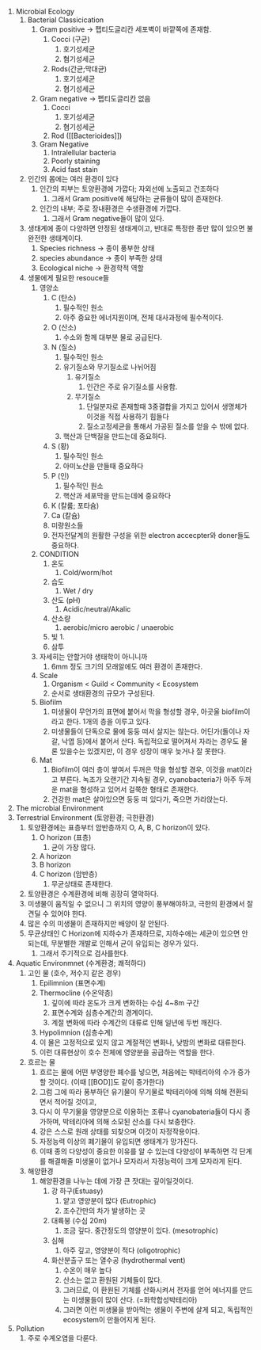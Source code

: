 1. Microbial Ecology
	1. Bacterial Classicication
		1. Gram positive -> 펩티도글리칸 세포벽이 바깥쪽에 존재함.
			1. Cocci (구균)
				1. 호기성세균
				2. 혐기성세균
			2. Rods(간균;막대균)
				1. 호기성세균
				2. 혐기성세균
		3. Gram negative -> 펩티도글리칸 없음
			1. Cocci
				1. 호기성세균
				2. 혐기성세균
			2. Rod ([[Bacterioides]])
		4. Gram Negative
			1. Intralellular bacteria
			2. Poorly staining
			3. Acid fast stain
	2. 인간의 몸에는 여러 환경이 있다
		1. 인간의 피부는 토양환경에 가깝다; 자외선에 노출되고 건조하다
			1. 그래서 Gram positive에 해당하는 균류들이 많이 존재한다.
		2. 인간의 내부; 주로 장내환경은 수생환경에 가깝다.
			1. 그래서 Gram negative들이 많이 있다.
	3. 생태계에 종이 다양하면 안정된 생태계이고, 반대로 특정한 종만 많이 있으면 불완전한 생태계이다.
		1. Species richness -> 종이 풍부한 상태
		2. species abundance -> 종이 부족한 상태
		3. Ecological niche -> 환경학적 역할
	4. 생물에게 필요한 resouce들
		1. 영양소
			1. C (탄소)
				1. 필수적인 원소
				2. 아주 중요한 에너지원이며, 전체 대사과정에 필수적이다.
			2. O (산소)
				1. 수소와 함께 대부분 물로 공급된다.
			3. N (질소)
				1. 필수적인 원소
				2. 유기질소와 무기질소로 나뉘어짐
					1. 유기질소
						1. 인간은 주로 유기질소를 사용함.
					2. 무기질소
						1. 단일분자로 존재할때 3중결합을 가지고 있어서 생명체가 이것을 직접 사용하기 힘들다
						2. 질소고정세균을 통해서 가공된 질소를 얻을 수 밖에 없다.
				3. 핵산과 단백질을 만드는데 중요하다.
			4. S (황)
				1. 필수적인 원소
				2. 아미노산을 만들때 중요하다
			5. P (인)
				1. 필수적인 원소
				2. 핵산과 세포막을 만드는데에 중요하다
			6. K (칼륨; 포타슘)
			7. Ca (칼슘)
			8. 미량원소들
			9. 전자전달계의 원활한 구성을 위한 electron accecpter와 doner들도 중요하다.
		2. CONDITION
			1. 온도
				1. Cold/worm/hot
			2. 습도
				1. Wet / dry
			3. 산도 (pH)
				1. Acidic/neutral/Akalic
			4. 산소량
				1. aerobic/micro aerobic / unaerobic
			5. 빛
				1. 
			6. 삼투
		3. 자세히는 안할거야 생태학이 아니니까
			1. 6mm 정도 크기의 모래알에도 여러 환경이 존재한다.
		4. Scale
			1. Organism < Guild < Community < Ecosystem
			2. 순서로 생태환경의 규모가 구성된다.
		5. Biofilm
			1. 미생물이 무언가의 표면에 붙어서 막을 형성할 경우, 아곳울 biofilm이라고 한다. 1개의 층을 이루고 있다.
			2. 미생물들이 단독으로 물에 둥둥 떠서 살지는 않는다. 어딘가(돌이나 자갈, 낙엽 등)에서 붙어서 산다. 독립적으로 떨어져서 자라는 경우도 물론 있을수는 있겠지만, 이 경우 성장이 매우 늦거나 잘 못한다.
		6. Mat
			1. Biofilm이 여러 층이 쌓여서 두꺼은 막을 형성할 경우, 이것을 mat이라고 부른다. 녹조가 오랜기간 지속될 경우, cyanobacteria가 아주 두꺼운 mat을 형성하고 있어서 걸쭉한 형태로 존재한다.
			2. 건강한 mat은 살아있으면 둥둥 떠 있다가, 죽으면 가라앉는다.
2. The microbial Environment
3. Terrestrial Environment (토양환경; 극한환경)
	1. 토양환경에는 표층부터 암반층까지 O, A, B, C horizon이  있다.
		1. O horizon (표층)
			1. 균이 가장 많다.
		2. A horizon
		3. B horizon
		4. C horizon (암반층)
			1. 무균상태로 존재한다.
	2. 토양환경은 수계환경에 비해 굉장히 열악하다.
	3. 미생물이 움직일 수 없으니 그 위치의 영양이 풍부해야하고, 극한의 환경에서 잘 견딜 수 있어야 한다.
	4. 많은 수의 미생물이 존재하지만 배양이 잘 안된다.
	5. 무균상태인 C Horizon에 지하수가 존재하므로, 지하수에는 세균이 있으면 안되는데, 무분별한 개발로 인해서 균이 유입되는 경우가 있다.
		1. 그래서 주기적으로 검사를한다.
4. Aquatic Environmnet (수계환경; 쾌적하다)
	1. 고인 물 (호수, 저수지 같은 경우)
		1. Epilimnion (표면수계)
		2. Thermocline (수온약층)
			1. 깊이에 따라 온도가 크게 변화하는 수심 4~8m 구간
			2. 표면수계와 심층수계간의 경계이다.
			3. 계절 변화에 따라 수계간의 대류로 인해 일년에 두번 깨진다.
		4. Hypolimnion (심층수계)
		5. 이 물은 고정적으로 있지 않고 계절적인 변화나, 낮밤의 변화로 대류한다.
		6. 이런 대류현상이 호수 전체에 영양분을 공급하는 역할을 한다.
	2. 흐르는 물
		1. 흐르는 물에 어떤 부영양한 폐수를 넣으면, 처음에는 박테리아의 수가 증가할 것이다. (이때 [[BOD]]도 같이 증가한다)
		2. 그럼 그에 따라 풍부하던 유기물이 무기물로 박테리아에 의해 의해 전환되면서 적어질 것이고,
		3. 다시 이 무기물을 영양분으로 이용하는 조류나 cyanobateria들이 다시 증가하며, 박테리아에 의해 소모된 산소를 다시 보충한다.
		4. 강은 스스로 원래 상태를 되찾으며 이것이 자정작용이다.
		5. 자정능력 이상의 폐기물이 유입되면 생태계가 망가진다.
		6. 이때 종의 다양성이 중요한 이유를 알 수 있는데 다양성이 부족하면 각 단계를 해결해줄 미생물이 없거나 모자라서 자정능력이 크게 모자라게 된다.
	3. 해양환경
		1. 해양환경을 나누는 데에 가장 큰 잣대는 깊이일것이다.
			1. 강 하구(Estuasy)
				1. 얕고 영양분이 많다 (Eutrophic)
				2. 조수간만의 차가 발생하는 곳
			2. 대륙붕 (수심 20m)
				1. 조금 깊다. 중간정도의 영양분이 있다. (mesotrophic)
			3. 심해
				1. 아주 깊고, 영양분이 적다 (oligotrophic)
			4. 화산분출구 또는 열수공 (hydrothermal vent)
				1. 수온이 매우 높다
				2. 산소는 없고 환원된 기체들이 많다.
				3. 그러므로, 이 환원된 기체를 산화시켜서 전자를 얻어 에너지를 만드는 미생물들이 많이 산다. (=화학합성박테리아)
				4. 그러면 이런 미생물을 받아먹는 생물이 주변에 살게 되고, 독립적인 ecosystem이 만들어지게 된다.
5. Pollution
	1. 주로 수계오염을 다룬다.